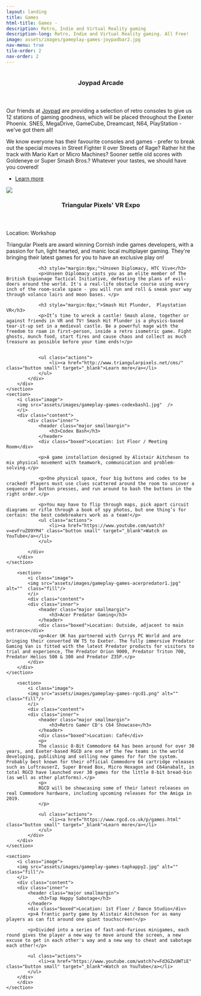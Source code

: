 ```yaml
---
layout: landing
title: Games
html-title: Games -
description: Retro, Indie and Virtual Reality gaming
description-long: Retro, Indie and Virtual Reality gaming. All Free!
image: assets/images/gameplay-games-joypadbar2.jpg
nav-menu: true
tile-order: 2
nav-order: 2
---
```


<!-- Main -->
<div id="main" class="alt games">


<!-- Two -->
<section id="two" class="spotlights">
	<section>
		<i class="image">
			<img src="assets/images/gameplay-games-joypadbar4.jpg" alt=""/>
		</i>
		<div class="content">
			<div class="inner">
				<header class="major smallmargin">
					<h3>Joypad Arcade</h3>
				</header>
				<p>Our friends at <a href="http://www.joypadbar.co.uk/joypad-arcade" target="_blank">Joypad</a> are providing a selection of retro consoles to give us 12 stations of gaming goodness, which will be placed throughout the Exeter Phoenix. SNES, MegaDrive, GameCube, Dreamcast, N64, PlayStation - we've got them all!</p>
				<p>We know everyone has their favourite consoles and games - prefer to break out the special moves in Street Fighter II over Streets of Rage? Rather hit the track with Mario Kart or Micro Machines? Sooner settle old scores with Goldeneye or Super Smash Bros.? Whatever your tastes, we should have you covered!</p>
				<ul class="actions">
					<li><a href="http://www.joypadbar.co.uk" class="button small" target="_blank">Learn more</a></li>
				</ul>
			</div>
		</div>
	</section>
	<section>
		<i class="image">
		<img src="assets/images/gameplay-games-triangular1.jpg" />
		</i>
		<div class="content">
			<div class="inner">
				<header class="major smallmargin">
					<h3>Triangular Pixels' VR Expo</h3>
				</header>
				<div class="boxed">Location: Workshop</div>
				<p>Triangular Pixels are award winning Cornish indie games developers, with a passion for fun, light hearted, and manic local multiplayer gaming. They're bringing their latest games for you to have an exclusive play on!</p>
				
				<h3 style="margin:0px;">Unseen Diplomacy, HTC Vive</h3>
				<p>Unseen Diplomacy casts you as an elite member of The British Espionage Tactical Initiative, defeating the plans of evil-doers around the world. It's a real-life obstacle course using every inch of the room-scale space - you will run and roll & sneak your way through volanco lairs and moon bases. </p>

				<h3 style="margin:0px;">Smash Hit Plunder,  Playstation VR</h3>
				<p>It’s time to wreck a castle! Smash alone, together or against friends in VR and TV! Smash Hit Plunder is a physics-based tear-it-up set in a medieval castle. Be a powerful mage with the freedom to roam in first-person, inside a retro isometric game. Fight ghosts, munch food, start fires and cause chaos and collect as much treasure as possible before your time ends!</p>


				<ul class="actions">
					<li><a href="http://www.triangularpixels.net/cms/" class="button small" target="_blank">Learn more</a></li>
				</ul>
			</div>
		</div>
	</section>
	<section>
		<i class="image">
		<img src="assets/images/gameplay-games-codexbash1.jpg"  />
		</i>
		<div class="content">
			<div class="inner">
				<header class="major smallmargin">
					<h3>Codex Bash</h3>
				</header>
				<div class="boxed">Location: 1st Floor / Meeting Room</div>

				<p>A game installation designed by Alistair Aitcheson to mix physical movement with teamwork, communication and problem-solving.</p>

				<p>One physical space, four big buttons and codes to be cracked! Players must use clues scattered around the room to uncover a sequence of button presses, and run around to bash the buttons in the right order.</p>

				<p>You may have to flip through maps, pick apart circuit diagrams or rifle through a book of spy photos, but one thing’s for certain: the best codebreakers work as a team!</p>
				<ul class="actions">
					<li><a href="https://www.youtube.com/watch?v=evFruZO9YM4" class="button small" target="_blank">Watch on YouTube</a></li>
				</ul>
				
			</div>
		</div>
	</section>
	
		<section>
			<i class="image">
			<img src="assets/images/gameplay-games-acerpredator1.jpg" alt=""  class="fill"/>
			</i>
			<div class="content">
			<div class="inner">
				<header class="major smallmargin">
					<h3>Acer Predator Gaming</h3>
				</header>
				<div class="boxed">Location: Outside, adjacent to main entrance</div>
				<p>Acer UK has partnered with Currys PC World and are bringing their converted VW T5 to Exeter. The fully immersive Predator Gaming Van is fitted with the latest Predator products for visitors to trial and experience, The Predator Orion 9000, Predator Triton 700, Predator Helios 500 & 300 and Predator Z35P.</p>
			</div>
		</div>
	</section>

		<section>
			<i class="image">
			<img src="assets/images/gameplay-games-rgcd1.png" alt=""  class="fill"/>
			</i>
			<div class="content">
			<div class="inner">
				<header class="major smallmargin">
					<h3>Retro Gamer CD's C64 Showcase</h3>
				</header>
				<div class="boxed">Location: Café</div>
				<p>
				The classic 8-Bit Commodore 64 has been around for over 30 years, and Exeter-based RGCD are one of the few teams in the world developing, publishing and selling new games for for the system. Probably best known for their official Commodore 64 cartridge releases such as LuftrauserZ, Super Bread Box, Micro Hexagon and C64anabalt, in total RGCD have launched over 30 games for the little 8-bit bread-bin (as well as other platforms).</p>
				<p>
				RGCD will be showcasing some of their latest releases on real Commodore hardware, including upcoming releases for the Amiga in 2019.
				</p>
				
				<ul class="actions">
					<li><a href="https://www.rgcd.co.uk/p/games.html" class="button small" target="_blank">Learn more</a></li>
				</ul>
			</div>
		</div>
	</section>

	<section>
		<i class="image">
		<img src="assets/images/gameplay-games-taphappy2.jpg" alt=""  class="fill"/>
		</i>
		<div class="content">
		<div class="inner">
			<header class="major smallmargin">
				<h3>Tap Happy Sabotage</h3>
			</header>
			<div class="boxed">Location: 1st Floor / Dance Studio</div>
			<p>A frantic party game by Alistair Aitcheson for as many players as can fit around one giant touchscreen!</p>

			<p>Divided into a series of fast-and-furious minigames, each round gives the player a new way to move around the screen, a new excuse to get in each other's way and a new way to cheat and sabotage each other!</p>

			<ul class="actions">
				<li><a href="https://www.youtube.com/watch?v=Fd3GZvUWTiE" class="button small" target="_blank">Watch on YouTube</a></li>
			</ul>
		</div>
		</div>
	</section>

</section>


</div>